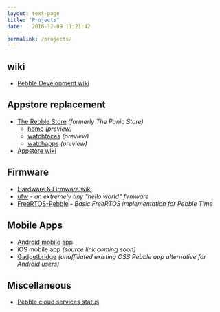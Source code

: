 ```yaml
---
layout: text-page
title: "Projects"
date:   2016-12-09 11:21:42

permalink: /projects/
---
```


## wiki

* [Pebble Development wiki](https://github.com/pebble-dev/wiki/wiki)

## Appstore replacement

* [The Rebble Store](https://github.com/pebble-dev/rebble-store) *(formerly The Panic Store)*
	* [home](http://rebble.io/rebble-store/) *(preview)*
	* [watchfaces](http://rebble.io/rebble-store/app-details.html) *(preview)*
	* [watchapps](http://rebble.io/rebble-store/apps.html) *(preview)*
* [Appstore wiki](https://github.com/pebble-dev/wiki/wiki/Appstore)

## Firmware

* [Hardware & Firmware wiki](https://github.com/pebble-dev/wiki/wiki/Hardware-%26-Firmware)
* [ufw](https://github.com/pebble-dev/ufw) - *an extremely tiny "hello world" firmware*
* [FreeRTOS-Pebble](https://github.com/ginge/FreeRTOS-Pebble) - *Basic FreeRTOS implementation for Pebble Time*

## Mobile Apps

* [Android mobile app](https://github.com/pebble-dev/android-store-app)
* iOS mobile app *(source link coming soon)*
* [Gadgetbridge](https://github.com/Freeyourgadget/Gadgetbridge) *(unaffiliated existing OSS Pebble app alternative for Android users)*

## Miscellaneous

* [Pebble cloud services status](/status/)

